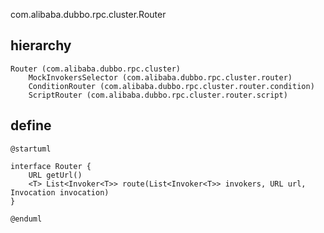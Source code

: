 com.alibaba.dubbo.rpc.cluster.Router

## hierarchy
```
Router (com.alibaba.dubbo.rpc.cluster)
    MockInvokersSelector (com.alibaba.dubbo.rpc.cluster.router)
    ConditionRouter (com.alibaba.dubbo.rpc.cluster.router.condition)
    ScriptRouter (com.alibaba.dubbo.rpc.cluster.router.script)
```

## define
```plantuml
@startuml

interface Router {
    URL getUrl()
    <T> List<Invoker<T>> route(List<Invoker<T>> invokers, URL url, Invocation invocation)
}

@enduml
```
